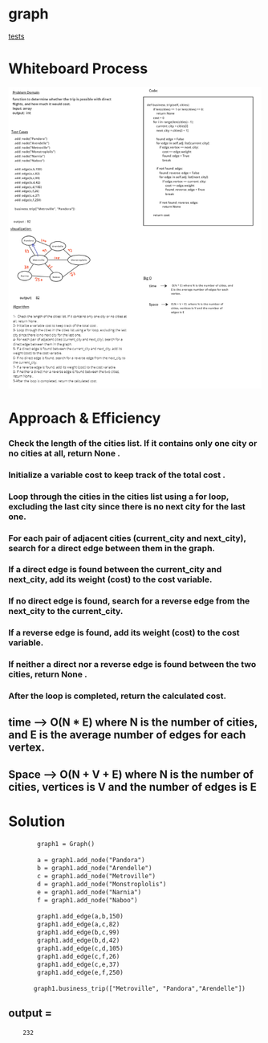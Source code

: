 # graph

[tests](../tests/test_cc37.py) 

# Whiteboard Process

![img](CC_37.png)


# Approach & Efficiency
### Check the length of the cities list. If it contains only one city or no cities at all, return None .
### Initialize a variable cost to keep track of the total cost .
### Loop through the cities in the cities list using a for loop, excluding the last city since there is no next city for the last one.
### For each pair of adjacent cities (current_city and next_city), search for a direct edge between them in the graph.
### If a direct edge is found between the current_city and next_city, add its weight (cost) to the cost variable.
### If no direct edge is found, search for a reverse edge from the next_city to the current_city.
### If a reverse edge is found, add its weight (cost) to the cost variable.
### If neither a direct nor a reverse edge is found between the two cities, return None .
### After the loop is completed, return the calculated cost.

## time -->   O(N * E) where N is the number of cities, and E is the average number of edges for each vertex.
## Space --> O(N + V + E)  where N is the number of cities, vertices is V and the number of edges is E



# Solution

            graph1 = Graph()

            a = graph1.add_node("Pandora")
            b = graph1.add_node("Arendelle")
            c = graph1.add_node("Metroville")
            d = graph1.add_node("Monstroplolis")
            e = graph1.add_node("Narnia")
            f = graph1.add_node("Naboo")

            graph1.add_edge(a,b,150)
            graph1.add_edge(a,c,82)
            graph1.add_edge(b,c,99)
            graph1.add_edge(b,d,42)
            graph1.add_edge(c,d,105)
            graph1.add_edge(c,f,26)
            graph1.add_edge(c,e,37)
            graph1.add_edge(e,f,250)

           graph1.business_trip(["Metroville", "Pandora","Arendelle"])


## output = 
        
        232